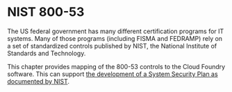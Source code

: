 # NIST 800-53

The US federal government has many different certification programs for IT systems. Many of those programs (including FISMA and FEDRAMP) rely on a set of standardized controls published by NIST, the National Institute of Standards and Technology.

This chapter provides mapping of the 800-53 controls to the Cloud Foundry software. This can support [the development of a System Security Plan as documented by NIST](http://csrc.nist.gov/publications/nistpubs/800-18-Rev1/sp800-18-Rev1-final.pdf).
